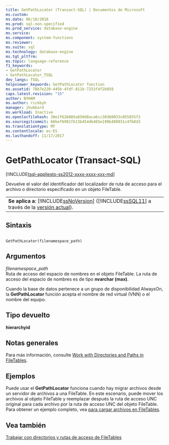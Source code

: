 ```yaml
---
title: GetPathLocator (Transact-SQL) | Documentos de Microsoft
ms.custom: 
ms.date: 06/10/2016
ms.prod: sql-non-specified
ms.prod_service: database-engine
ms.service: 
ms.component: system-functions
ms.reviewer: 
ms.suite: sql
ms.technology: database-engine
ms.tgt_pltfrm: 
ms.topic: language-reference
f1_keywords:
- GetPathLocator
- GetPathLocator_TSQL
dev_langs: TSQL
helpviewer_keywords: GetPathLocator function
ms.assetid: 78b7e220-445b-4fdf-811b-7253f4f2b058
caps.latest.revision: "15"
author: BYHAM
ms.author: rickbyh
manager: jhubbard
ms.workload: Inactive
ms.openlocfilehash: 30e1f626885e850d8aca6cc30360033c055855f2
ms.sourcegitcommit: 66bef6981f613b454db465e190b489031c4fb8d3
ms.translationtype: MT
ms.contentlocale: es-ES
ms.lasthandoff: 11/17/2017
---
```

# <a name="getpathlocator-transact-sql"></a>GetPathLocator (Transact-SQL)
[!INCLUDE[tsql-appliesto-ss2012-xxxx-xxxx-xxx-md](../../includes/tsql-appliesto-ss2012-xxxx-xxxx-xxx-md.md)]

  Devuelve el valor del identificador del localizador de ruta de acceso para el archivo o directorio especificado en un objeto FileTable.  
  
||  
|-|  
|**Se aplica a**: [!INCLUDE[ssNoVersion](../../includes/ssnoversion-md.md)] ([!INCLUDE[ssSQL11](../../includes/sssql11-md.md)] a través de la [versión actual](http://msdn.microsoft.com/library/bb500435.aspx)).|  
  
## <a name="syntax"></a>Sintaxis  
  
```  
  
GetPathLocator(filenamespace_path)  
```  
  
## <a name="arguments"></a>Argumentos  
 *filenamespace_path*  
 Ruta de acceso del espacio de nombres en el objeto FileTable. La ruta de acceso del espacio de nombres es de tipo **nvarchar (max)**.  
  
 Cuando la base de datos pertenece a un grupo de disponibilidad AlwaysOn, la **GetPathLocator** función acepta el nombre de red virtual (VNN) o el nombre del equipo.  
  
## <a name="return-type"></a>Tipo devuelto  
 **hierarchyid**  
  
## <a name="general-remarks"></a>Notas generales  
 Para más información, consulte [Work with Directories and Paths in FileTables](../../relational-databases/blob/work-with-directories-and-paths-in-filetables.md).  
  
## <a name="examples"></a>Ejemplos  
 Puede usar el **GetPathLocator** funciona cuando hay migrar archivos desde un servidor de archivos a una FileTable. En este escenario, puede mover los archivos al objeto FileTable y reemplazar después la ruta de acceso UNC original para cada archivo por la ruta de acceso UNC del objeto FileTable. Para obtener un ejemplo completo, vea [para cargar archivos en FileTables](../../relational-databases/blob/load-files-into-filetables.md).  
  
## <a name="see-also"></a>Vea también  
 [Trabajar con directorios y rutas de acceso de FileTables](../../relational-databases/blob/work-with-directories-and-paths-in-filetables.md)  
  
  
